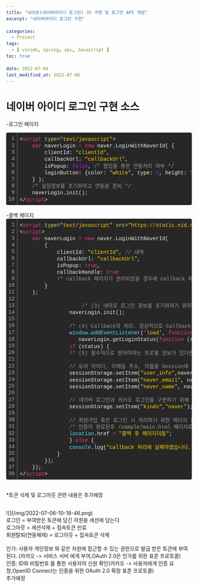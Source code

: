 ```yaml
---
title: "네아로(네이버아이디 로그인) JS 구현 및 로그인 API 개념"
excerpt: "네이버아이디 로그인 구현"
 
categories:
  - Project       
tags:
  - [ vscode, spring, api, Javascript ]  
toc: true
 
date: 2022-07-04
last_modified_at: 2022-07-06
---
```


<h1>네이버 아이디 로그인 구현 소스</h1>

-로그인 페이지
<div class="colorscripter-code" style="color:#f0f0f0;font-family:Consolas, 'Liberation Mono', Menlo, Courier, monospace !important; position:relative !important;overflow:auto"><table class="colorscripter-code-table" style="margin:0;padding:0;border:none;background-color:#272727;border-radius:4px;" cellspacing="0" cellpadding="0"><tr><td style="padding:6px;border-right:2px solid #4f4f4f"><div style="margin:0;padding:0;word-break:normal;text-align:right;color:#aaa;font-family:Consolas, 'Liberation Mono', Menlo, Courier, monospace !important;line-height:130%"><div style="line-height:130%">1</div><div style="line-height:130%">2</div><div style="line-height:130%">3</div><div style="line-height:130%">4</div><div style="line-height:130%">5</div><div style="line-height:130%">6</div><div style="line-height:130%">7</div><div style="line-height:130%">8</div><div style="line-height:130%">9</div><div style="line-height:130%">10</div></div></td><td style="padding:6px 0;text-align:left"><div style="margin:0;padding:0;color:#f0f0f0;font-family:Consolas, 'Liberation Mono', Menlo, Courier, monospace !important;line-height:130%"><div style="padding:0 6px; white-space:pre; line-height:130%"><span style="color:#f0f0f0">&lt;</span><span style="color:#ff3399">script</span>&nbsp;<span style="color:#a8ff58">type</span>=<span style="color:#ffd500">"text/javascript"</span><span style="color:#ff3399"></span><span style="color:#f0f0f0">&gt;</span></div><div style="padding:0 6px; white-space:pre; line-height:130%">&nbsp;&nbsp;&nbsp;&nbsp;<span style="color:#ff3399">var</span>&nbsp;naverLogin&nbsp;<span style="color:#aaffaa"></span><span style="color:#ff3399">=</span>&nbsp;<span style="color:#ff3399">new</span>&nbsp;naver.LoginWithNaverId(&nbsp;{</div><div style="padding:0 6px; white-space:pre; line-height:130%">&nbsp;&nbsp;&nbsp;&nbsp;&nbsp;&nbsp;&nbsp;&nbsp;clientId:&nbsp;<span style="color:#ffd500">"clientId"</span>,</div><div style="padding:0 6px; white-space:pre; line-height:130%">&nbsp;&nbsp;&nbsp;&nbsp;&nbsp;&nbsp;&nbsp;&nbsp;callbackUrl:&nbsp;<span style="color:#ffd500">"callbackUrl"</span>,</div><div style="padding:0 6px; white-space:pre; line-height:130%">&nbsp;&nbsp;&nbsp;&nbsp;&nbsp;&nbsp;&nbsp;&nbsp;isPopup:&nbsp;<span style="color:#c10aff">false</span>,&nbsp;<span style="color:#999999">/*&nbsp;팝업을&nbsp;통한&nbsp;연동처리&nbsp;여부&nbsp;*/</span></div><div style="padding:0 6px; white-space:pre; line-height:130%">&nbsp;&nbsp;&nbsp;&nbsp;&nbsp;&nbsp;&nbsp;&nbsp;loginButton:&nbsp;{color:&nbsp;<span style="color:#ffd500">"white"</span>,&nbsp;type:&nbsp;<span style="color:#c10aff">3</span>,&nbsp;height:&nbsp;<span style="color:#c10aff">52</span>}&nbsp;<span style="color:#999999">/*&nbsp;로그인&nbsp;버튼의&nbsp;타입을&nbsp;지정&nbsp;*/</span></div><div style="padding:0 6px; white-space:pre; line-height:130%">&nbsp;&nbsp;&nbsp;&nbsp;}&nbsp;);&nbsp;</div><div style="padding:0 6px; white-space:pre; line-height:130%">&nbsp;&nbsp;&nbsp;&nbsp;<span style="color:#999999">/*&nbsp;설정정보를&nbsp;초기화하고&nbsp;연동을&nbsp;준비&nbsp;*/</span></div><div style="padding:0 6px; white-space:pre; line-height:130%">&nbsp;&nbsp;&nbsp;&nbsp;naverLogin.init();</div><div style="padding:0 6px; white-space:pre; line-height:130%"><span style="color:#f0f0f0">&lt;</span><span style="color:#f0f0f0">/</span><span style="color:#ff3399">script</span><span style="color:#f0f0f0">&gt;</span></div></div><div style="text-align:right;margin-top:-13px;margin-right:5px;font-size:9px;font-style:italic"><a href="http://colorscripter.com/info#e" target="_blank" style="color:#4f4f4ftext-decoration:none">Colored by Color Scripter</a></div></td><td style="vertical-align:bottom;padding:0 2px 4px 0"><a href="http://colorscripter.com/info#e" target="_blank" style="text-decoration:none;color:white"><span style="font-size:9px;word-break:normal;background-color:#4f4f4f;color:white;border-radius:10px;padding:1px">cs</span></a></td></tr></table></div>
<br>
-콜백 페이지
<div class="colorscripter-code" style="color:#f0f0f0;font-family:Consolas, 'Liberation Mono', Menlo, Courier, monospace !important; position:relative !important;overflow:auto"><table class="colorscripter-code-table" style="margin:0;padding:0;border:none;background-color:#272727;border-radius:4px;" cellspacing="0" cellpadding="0"><tr><td style="padding:6px;border-right:2px solid #4f4f4f"><div style="margin:0;padding:0;word-break:normal;text-align:right;color:#aaa;font-family:Consolas, 'Liberation Mono', Menlo, Courier, monospace !important;line-height:130%"><div style="line-height:130%">1</div><div style="line-height:130%">2</div><div style="line-height:130%">3</div><div style="line-height:130%">4</div><div style="line-height:130%">5</div><div style="line-height:130%">6</div><div style="line-height:130%">7</div><div style="line-height:130%">8</div><div style="line-height:130%">9</div><div style="line-height:130%">10</div><div style="line-height:130%">11</div><div style="line-height:130%">12</div><div style="line-height:130%">13</div><div style="line-height:130%">14</div><div style="line-height:130%">15</div><div style="line-height:130%">16</div><div style="line-height:130%">17</div><div style="line-height:130%">18</div><div style="line-height:130%">19</div><div style="line-height:130%">20</div><div style="line-height:130%">21</div><div style="line-height:130%">22</div><div style="line-height:130%">23</div><div style="line-height:130%">24</div><div style="line-height:130%">25</div><div style="line-height:130%">26</div><div style="line-height:130%">27</div><div style="line-height:130%">28</div><div style="line-height:130%">29</div><div style="line-height:130%">30</div><div style="line-height:130%">31</div><div style="line-height:130%">32</div><div style="line-height:130%">33</div><div style="line-height:130%">34</div><div style="line-height:130%">35</div><div style="line-height:130%">36</div><div style="line-height:130%">37</div><div style="line-height:130%">38</div></div></td><td style="padding:6px 0;text-align:left"><div style="margin:0;padding:0;color:#f0f0f0;font-family:Consolas, 'Liberation Mono', Menlo, Courier, monospace !important;line-height:130%"><div style="padding:0 6px; white-space:pre; line-height:130%"><span style="color:#f0f0f0">&lt;</span><span style="color:#ff3399">script</span>&nbsp;<span style="color:#a8ff58">type</span>=<span style="color:#ffd500">"text/javascript"</span><span style="color:#a8ff58"></span>&nbsp;<span style="color:#a8ff58">src</span>=<span style="color:#ffd500">"https://static.nid.naver.com/js/naveridlogin_js_sdk_2.0.2.js"</span><span style="color:#a8ff58"></span>&nbsp;<span style="color:#a8ff58">charset</span>=<span style="color:#ffd500">"utf-8"</span><span style="color:#ff3399"></span><span style="color:#f0f0f0">&gt;</span><span style="color:#f0f0f0">&lt;</span><span style="color:#f0f0f0">/</span><span style="color:#ff3399">script</span><span style="color:#f0f0f0">&gt;</span></div><div style="padding:0 6px; white-space:pre; line-height:130%"><span style="color:#f0f0f0">&lt;</span><span style="color:#ff3399">script</span><span style="color:#f0f0f0">&gt;</span></div><div style="padding:0 6px; white-space:pre; line-height:130%">&nbsp;&nbsp;&nbsp;&nbsp;<span style="color:#ff3399">var</span>&nbsp;naverLogin&nbsp;<span style="color:#aaffaa"></span><span style="color:#ff3399">=</span>&nbsp;<span style="color:#ff3399">new</span>&nbsp;naver.LoginWithNaverId(</div><div style="padding:0 6px; white-space:pre; line-height:130%">&nbsp;&nbsp;&nbsp;&nbsp;&nbsp;&nbsp;&nbsp;&nbsp;{</div><div style="padding:0 6px; white-space:pre; line-height:130%">&nbsp;&nbsp;&nbsp;&nbsp;&nbsp;&nbsp;&nbsp;&nbsp;&nbsp;&nbsp;&nbsp;&nbsp;clientId:&nbsp;<span style="color:#ffd500">"clientId"</span>,&nbsp;<span style="color:#999999">//&nbsp;내꺼</span></div><div style="padding:0 6px; white-space:pre; line-height:130%">&nbsp;&nbsp;&nbsp;&nbsp;&nbsp;&nbsp;&nbsp;&nbsp;&nbsp;&nbsp;&nbsp;&nbsp;callbackUrl:&nbsp;<span style="color:#ffd500">"callbackUrl"</span>,</div><div style="padding:0 6px; white-space:pre; line-height:130%">&nbsp;&nbsp;&nbsp;&nbsp;&nbsp;&nbsp;&nbsp;&nbsp;&nbsp;&nbsp;&nbsp;&nbsp;isPopup:&nbsp;<span style="color:#ff3399">true</span>,</div><div style="padding:0 6px; white-space:pre; line-height:130%">&nbsp;&nbsp;&nbsp;&nbsp;&nbsp;&nbsp;&nbsp;&nbsp;&nbsp;&nbsp;&nbsp;&nbsp;callbackHandle:&nbsp;<span style="color:#ff3399">true</span></div><div style="padding:0 6px; white-space:pre; line-height:130%">&nbsp;&nbsp;&nbsp;&nbsp;&nbsp;&nbsp;&nbsp;&nbsp;&nbsp;&nbsp;&nbsp;&nbsp;<span style="color:#999999">/*&nbsp;callback&nbsp;페이지가&nbsp;분리되었을&nbsp;경우에&nbsp;callback&nbsp;페이지에서는&nbsp;callback처리를&nbsp;해줄수&nbsp;있도록&nbsp;설정합니다.&nbsp;*/</span></div><div style="padding:0 6px; white-space:pre; line-height:130%">&nbsp;&nbsp;&nbsp;&nbsp;&nbsp;&nbsp;&nbsp;&nbsp;}</div><div style="padding:0 6px; white-space:pre; line-height:130%">&nbsp;&nbsp;&nbsp;&nbsp;);</div><div style="padding:0 6px; white-space:pre; line-height:130%">&nbsp;</div><div style="padding:0 6px; white-space:pre; line-height:130%">&nbsp;&nbsp;&nbsp;&nbsp;&nbsp;&nbsp;&nbsp;&nbsp;&nbsp;&nbsp;&nbsp;&nbsp;&nbsp;&nbsp;&nbsp;&nbsp;&nbsp;&nbsp;&nbsp;&nbsp;<span style="color:#999999">/*&nbsp;(3)&nbsp;네아로&nbsp;로그인&nbsp;정보를&nbsp;초기화하기&nbsp;위하여&nbsp;init을&nbsp;호출,&nbsp;로고&nbsp;삽입&nbsp;*/</span></div><div style="padding:0 6px; white-space:pre; line-height:130%">&nbsp;&nbsp;&nbsp;&nbsp;&nbsp;&nbsp;&nbsp;&nbsp;&nbsp;&nbsp;&nbsp;&nbsp;&nbsp;&nbsp;&nbsp;&nbsp;naverLogin.init();</div><div style="padding:0 6px; white-space:pre; line-height:130%">&nbsp;&nbsp;&nbsp;&nbsp;&nbsp;&nbsp;&nbsp;&nbsp;</div><div style="padding:0 6px; white-space:pre; line-height:130%">&nbsp;&nbsp;&nbsp;&nbsp;&nbsp;&nbsp;&nbsp;&nbsp;&nbsp;&nbsp;&nbsp;&nbsp;&nbsp;&nbsp;&nbsp;&nbsp;<span style="color:#999999">/*&nbsp;(4)&nbsp;Callback의&nbsp;처리.&nbsp;정상적으로&nbsp;Callback&nbsp;처리가&nbsp;완료될&nbsp;경우&nbsp;main&nbsp;page로&nbsp;redirect(또는&nbsp;Popup&nbsp;close)&nbsp;*/</span></div><div style="padding:0 6px; white-space:pre; line-height:130%">&nbsp;&nbsp;&nbsp;&nbsp;&nbsp;&nbsp;&nbsp;&nbsp;&nbsp;&nbsp;&nbsp;&nbsp;&nbsp;&nbsp;&nbsp;&nbsp;<span style="color:#4be6fa">window</span>.<span style="color:#4be6fa">addEventListener</span>(<span style="color:#ffd500">'load'</span>,&nbsp;<span style="color:#ff3399">function</span>&nbsp;()&nbsp;{</div><div style="padding:0 6px; white-space:pre; line-height:130%">&nbsp;&nbsp;&nbsp;&nbsp;&nbsp;&nbsp;&nbsp;&nbsp;&nbsp;&nbsp;&nbsp;&nbsp;&nbsp;&nbsp;&nbsp;&nbsp;&nbsp;&nbsp;&nbsp;naverLogin.getLoginStatus(<span style="color:#ff3399">function</span>&nbsp;(status)&nbsp;{</div><div style="padding:0 6px; white-space:pre; line-height:130%">&nbsp;&nbsp;&nbsp;&nbsp;&nbsp;&nbsp;&nbsp;&nbsp;&nbsp;&nbsp;&nbsp;&nbsp;&nbsp;&nbsp;&nbsp;&nbsp;<span style="color:#ff3399">if</span>&nbsp;(status)&nbsp;{</div><div style="padding:0 6px; white-space:pre; line-height:130%">&nbsp;&nbsp;&nbsp;&nbsp;&nbsp;&nbsp;&nbsp;&nbsp;&nbsp;&nbsp;&nbsp;&nbsp;&nbsp;&nbsp;&nbsp;&nbsp;<span style="color:#999999">/*&nbsp;(5)&nbsp;필수적으로&nbsp;받아야하는&nbsp;프로필&nbsp;정보가&nbsp;있다면&nbsp;callback처리&nbsp;시점에&nbsp;체크&nbsp;*/</span></div><div style="padding:0 6px; white-space:pre; line-height:130%">&nbsp;</div><div style="padding:0 6px; white-space:pre; line-height:130%">&nbsp;&nbsp;&nbsp;&nbsp;&nbsp;&nbsp;&nbsp;&nbsp;&nbsp;&nbsp;&nbsp;&nbsp;&nbsp;&nbsp;&nbsp;&nbsp;<span style="color:#999999">//&nbsp;유저&nbsp;아이디,&nbsp;이메일&nbsp;주소,&nbsp;이름을&nbsp;Session에&nbsp;저장하였습니다.</span></div><div style="padding:0 6px; white-space:pre; line-height:130%">&nbsp;&nbsp;&nbsp;&nbsp;&nbsp;&nbsp;&nbsp;&nbsp;&nbsp;&nbsp;&nbsp;&nbsp;&nbsp;&nbsp;&nbsp;&nbsp;sessionStorage.setItem(<span style="color:#ffd500">"user_info"</span>,naverLogin.user.id);</div><div style="padding:0 6px; white-space:pre; line-height:130%">&nbsp;&nbsp;&nbsp;&nbsp;&nbsp;&nbsp;&nbsp;&nbsp;&nbsp;&nbsp;&nbsp;&nbsp;&nbsp;&nbsp;&nbsp;&nbsp;sessionStorage.setItem(<span style="color:#ffd500">"naver_email"</span>,&nbsp;naverLogin.user.getEmail());</div><div style="padding:0 6px; white-space:pre; line-height:130%">&nbsp;&nbsp;&nbsp;&nbsp;&nbsp;&nbsp;&nbsp;&nbsp;&nbsp;&nbsp;&nbsp;&nbsp;&nbsp;&nbsp;&nbsp;&nbsp;sessionStorage.setItem(<span style="color:#ffd500">"naver_name"</span>,&nbsp;naverLogin.user.getName());</div><div style="padding:0 6px; white-space:pre; line-height:130%">&nbsp;</div><div style="padding:0 6px; white-space:pre; line-height:130%">&nbsp;&nbsp;&nbsp;&nbsp;&nbsp;&nbsp;&nbsp;&nbsp;&nbsp;&nbsp;&nbsp;&nbsp;&nbsp;&nbsp;&nbsp;&nbsp;<span style="color:#999999">//&nbsp;네이버&nbsp;로그인과&nbsp;카카오&nbsp;로그인을&nbsp;구분하기&nbsp;위해&nbsp;별도의&nbsp;세션을&nbsp;저장합니다.</span></div><div style="padding:0 6px; white-space:pre; line-height:130%">&nbsp;&nbsp;&nbsp;&nbsp;&nbsp;&nbsp;&nbsp;&nbsp;&nbsp;&nbsp;&nbsp;&nbsp;&nbsp;&nbsp;&nbsp;&nbsp;sessionStorage.setItem(<span style="color:#ffd500">"kinds"</span>,<span style="color:#ffd500">"naver"</span>);</div><div style="padding:0 6px; white-space:pre; line-height:130%">&nbsp;</div><div style="padding:0 6px; white-space:pre; line-height:130%">&nbsp;&nbsp;&nbsp;&nbsp;&nbsp;&nbsp;&nbsp;&nbsp;&nbsp;&nbsp;&nbsp;&nbsp;&nbsp;&nbsp;&nbsp;&nbsp;<span style="color:#999999">//&nbsp;회원가입&nbsp;혹은&nbsp;로그인&nbsp;시&nbsp;처리하기&nbsp;위한&nbsp;페이지&nbsp;입니다.&nbsp;예를&nbsp;들어&nbsp;DB</span></div><div style="padding:0 6px; white-space:pre; line-height:130%">&nbsp;&nbsp;&nbsp;&nbsp;&nbsp;&nbsp;&nbsp;&nbsp;&nbsp;&nbsp;&nbsp;&nbsp;&nbsp;&nbsp;&nbsp;&nbsp;<span style="color:#999999">/*&nbsp;인증이&nbsp;완료된후&nbsp;/sample/main.html&nbsp;페이지로&nbsp;이동하라는것이다.&nbsp;본인&nbsp;페이지로&nbsp;수정해야한다.&nbsp;*/</span></div><div style="padding:0 6px; white-space:pre; line-height:130%">&nbsp;&nbsp;&nbsp;&nbsp;&nbsp;&nbsp;&nbsp;&nbsp;&nbsp;&nbsp;&nbsp;&nbsp;&nbsp;&nbsp;&nbsp;&nbsp;<span style="color:#4be6fa">location</span>.href&nbsp;<span style="color:#aaffaa"></span><span style="color:#ff3399">=</span>&nbsp;<span style="color:#ffd500">"콜백&nbsp;후&nbsp;페이지이동"</span>;</div><div style="padding:0 6px; white-space:pre; line-height:130%">&nbsp;&nbsp;&nbsp;&nbsp;&nbsp;&nbsp;&nbsp;&nbsp;&nbsp;&nbsp;&nbsp;&nbsp;&nbsp;&nbsp;&nbsp;&nbsp;}&nbsp;<span style="color:#ff3399">else</span>&nbsp;{</div><div style="padding:0 6px; white-space:pre; line-height:130%">&nbsp;&nbsp;&nbsp;&nbsp;&nbsp;&nbsp;&nbsp;&nbsp;&nbsp;&nbsp;&nbsp;&nbsp;&nbsp;&nbsp;&nbsp;&nbsp;<span style="color:#4be6fa">console</span>.log(<span style="color:#ffd500">"callback&nbsp;처리에&nbsp;실패하였습니다."</span>);</div><div style="padding:0 6px; white-space:pre; line-height:130%">&nbsp;&nbsp;&nbsp;&nbsp;&nbsp;&nbsp;&nbsp;&nbsp;&nbsp;&nbsp;&nbsp;&nbsp;}</div><div style="padding:0 6px; white-space:pre; line-height:130%">&nbsp;&nbsp;&nbsp;&nbsp;&nbsp;&nbsp;&nbsp;&nbsp;});</div><div style="padding:0 6px; white-space:pre; line-height:130%">&nbsp;&nbsp;&nbsp;&nbsp;});</div><div style="padding:0 6px; white-space:pre; line-height:130%"><span style="color:#f0f0f0">&lt;</span><span style="color:#f0f0f0">/</span><span style="color:#ff3399">script</span><span style="color:#f0f0f0">&gt;</span></div></div><div style="text-align:right;margin-top:-13px;margin-right:5px;font-size:9px;font-style:italic"><a href="http://colorscripter.com/info#e" target="_blank" style="color:#4f4f4ftext-decoration:none">Colored by Color Scripter</a></div></td><td style="vertical-align:bottom;padding:0 2px 4px 0"><a href="http://colorscripter.com/info#e" target="_blank" style="text-decoration:none;color:white"><span style="font-size:9px;word-break:normal;background-color:#4f4f4f;color:white;border-radius:10px;padding:1px">cs</span></a></td></tr></table></div>

<br>

*토큰 삭제 및 로그아웃 관련 내용은 추가예정

<br>
![](/img/2022-07-06-10-18-46.png)
<br>
로그인 = 부여받은 토큰에 담긴 자원을 세션에 담는다<br> 
로그아웃 = 세션삭제 + 접속토큰 만료<br>
회원탈퇴(연동해제) = 로그아웃 + 접속토큰 삭제<br>

<br>
인가: 사용자 개인정보 와 같은 자원에 접근할 수 있는 권한으로 발급 받은 토큰에 부여된다. (카카오 -> 서비스 서버 에게 부여,OAuth 2.0은 인가를 위한 표준 프로토콜)

<br>
인증: ID와 비밀번호 를 통한 사용자의 신원 확인(카카오 -> 사용자에게 인증 요청,OpenID Connect는 인증을 위한 OAuth 2.0 확장 표준 프로토콜)
<br>
추가예정